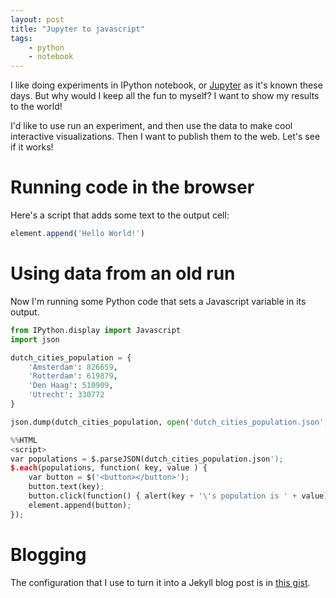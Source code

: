 ```yaml
---
layout: post
title: "Jupyter to javascript"
tags:
    - python
    - notebook
---
```

I like doing experiments in IPython notebook, or [Jupyter](http://jupyter.org) as it's known these days. But why would I keep all the fun to myself? I want to show my results to the world!

I'd like to use run an experiment, and then use the data to make cool interactive visualizations. Then I want to publish them to the web. Let's see if it works!

# Running code in the browser
Here's a script that adds some text to the output cell:

<a name="2" ></a>



```javascript
element.append('Hello World!')
```

<div id="js-output-2"></div>
<div class="output_subarea output_javascript ">
<script type="text/javascript">
var element = $('#js-output-2');
element.append('Hello World!')
</script>
</div>

# Using data from an old run
Now I'm running some Python code that sets a Javascript variable in its output.

<a name="7" ></a>



```python
from IPython.display import Javascript
import json

dutch_cities_population = {
    'Amsterdam': 826659,
    'Rotterdam': 619879,
    'Den Haag': 510909,
    'Utrecht': 330772
}

json.dump(dutch_cities_population, open('dutch_cities_population.json', 'w'))
```



<a name="11" ></a>



```python
%%HTML
<script>
var populations = $.parseJSON(dutch_cities_population.json');
$.each(populations, function( key, value ) {
    var button = $('<button></button>');
    button.text(key);
    button.click(function() { alert(key + '\'s population is ' + value); }  );
    element.append(button);
});
```



# Blogging
The configuration that I use to turn it into a Jekyll blog post is in [this gist](https://gist.github.com/bennokr/13293234eaf57bac887a).
